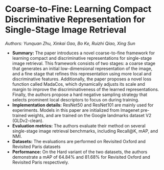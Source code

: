 # Coarse-to-Fine: Learning Compact Discriminative Representation for Single-Stage Image Retrieval
*Authors: Yunquan Zhu, Xinkai Gao, Bo Ke, Ruizhi Qiao, Xing Sun*

* **Summary:** The paper introduces a novel coarse-to-fine framework for learning compact and discriminative representations for single-stage image retrieval. This framework consists of two stages: a coarse stage that generates an initial low-dimensional representation of the image, and a fine stage that refines this representation using more local and discriminative features. Additionally, the paper proposes a novel loss function called MadaCos, which dynamically adjusts its scale and margin to improve the discriminativeness of the learned representations. Finally, the authors propose a hard negative sampling strategy that selects prominent local descriptors to focus on during training.
* **Implementation details:** ResNet50 and ResNet101 are mainly used for experiments. Models in this paper are initialized from Imagenet pre-trained weights, and are trained on the Google landmarks dataset V2 (GLDv2-clean).
* **Evaluation metrics:** The authors evaluate their method on several single-stage image retrieval benchmarks, including Recall@K, mAP, and NMI.
* **Datasets:** The evaluations are performed on Revisited Oxford and Revisited Paris datasets
* **Performance:** On the Hard variant of the two datasets, the authors demonstrate a mAP of 64.84% and 81.68% for Revisited Oxford and Revisited Paris respectively.
